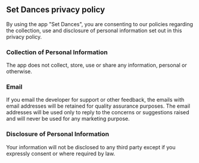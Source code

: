 ## Set Dances privacy policy

By using the app "Set Dances", you are consenting to our policies regarding the collection, use and disclosure of personal information set out in this privacy policy.

### Collection of Personal Information

The app does not collect, store, use or share any information, personal or otherwise.

### Email

If you email the developer for support or other feedback, the emails with email addresses will be retained for quality assurance purposes. The email addresses will be used only to reply to the concerns or suggestions raised and will never be used for any marketing purpose.

### Disclosure of Personal Information

Your information will not be disclosed to any third party except if you expressly consent or where required by law.

